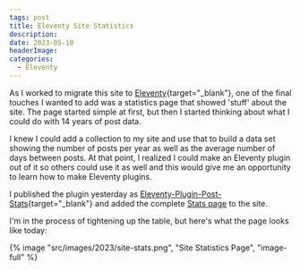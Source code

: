 ```yaml
---
tags: post
title: Eleventy Site Statistics
description: 
date: 2023-05-10
headerImage: 
categories:
  - Eleventy
---
```


As I worked to migrate this site to [Eleventy](https://www.11ty.dev/docs/collections/){target="_blank"}, one of the final touches I wanted to add was a statistics page that showed 'stuff' about the site. The page started simple at first, but then I started thinking about what I could do with 14 years of post data. 

I knew I could add a collection to my site and use that to build a data set showing the number of posts per year as well as the average number of days between posts. At that point, I realized I could make an Eleventy plugin out of it so others could use it as well and this would give me an opportunity to learn how to make Eleventy plugins. 

I published the plugin yesterday as [Eleventy-Plugin-Post-Stats](https://github.com/johnwargo/eleventy-plugin-post-stats){target="_blank"} and added the complete [Stats page](/statistics) to the site. 

I'm in the process of tightening up the table, but here's what the page looks like today:

{% image "src/images/2023/site-stats.png", "Site Statistics Page", "image-full" %}
